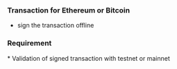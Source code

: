 <h3>Transaction for Ethereum or Bitcoin</h3>

* sign the transaction offline

<h3> Requirement </h3>
* Validation of signed transaction with testnet or mainnet 